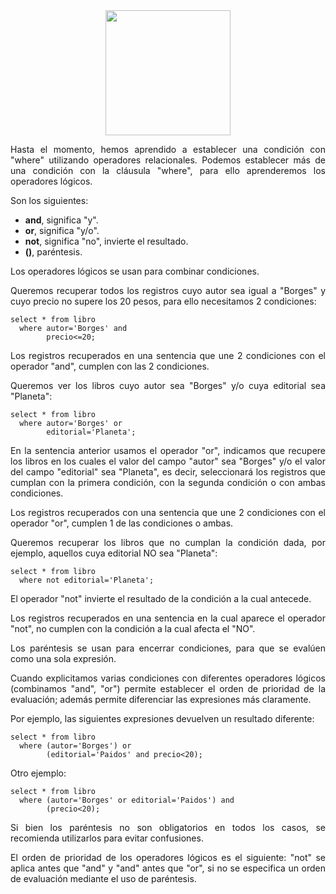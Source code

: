 <div align="justify">

<div align="center">
<img src="https://www.comunidadbaratz.com/wp-content/uploads/Sabes-cuales-son-los-libros-mas-vendidos-de-2017-a-traves-de-Internet-en-Espana.jpg" width="200px"/>
</div>

Hasta el momento, hemos aprendido a establecer una condición con "where" utilizando operadores relacionales. Podemos establecer más de una condición con la cláusula "where", para ello aprenderemos los operadores lógicos.

Son los siguientes:

- __and__, significa "y".
- __or__, significa "y/o".
- __not__, significa "no", invierte el resultado.
- __()__, paréntesis.

Los operadores lógicos se usan para combinar condiciones.

Queremos recuperar todos los registros cuyo autor sea igual a "Borges" y cuyo precio no supere los 20 pesos, para ello necesitamos 2 condiciones:

`````
select * from libro
  where autor='Borges' and
        precio<=20;  
`````

Los registros recuperados en una sentencia que une 2 condiciones con el operador "and", cumplen con las 2 condiciones.

Queremos ver los libros cuyo autor sea "Borges" y/o cuya editorial sea "Planeta":

`````
select * from libro
  where autor='Borges' or
        editorial='Planeta';    
`````

En la sentencia anterior usamos el operador "or", indicamos que recupere los libros en los cuales el valor del campo "autor" sea "Borges" y/o el valor del campo "editorial" sea "Planeta", es decir, seleccionará los registros que cumplan con la primera condición, con la segunda condición o con ambas condiciones.

Los registros recuperados con una sentencia que une 2 condiciones con el operador "or", cumplen 1 de las condiciones o ambas.

Queremos recuperar los libros que no cumplan la condición dada, por ejemplo, aquellos cuya editorial NO sea "Planeta":

`````
select * from libro
  where not editorial='Planeta';
`````

El operador "not" invierte el resultado de la condición a la cual antecede.

Los registros recuperados en una sentencia en la cual aparece el operador "not", no cumplen con la condición a la cual afecta el "NO".

Los paréntesis se usan para encerrar condiciones, para que se evalúen como una sola expresión.

Cuando explicitamos varias condiciones con diferentes operadores lógicos (combinamos "and", "or") permite establecer el orden de prioridad de la evaluación; además permite diferenciar las expresiones más claramente.

Por ejemplo, las siguientes expresiones devuelven un resultado diferente:

`````
select * from libro
  where (autor='Borges') or
        (editorial='Paidos' and precio<20);  
`````

Otro ejemplo:

`````
select * from libro
  where (autor='Borges' or editorial='Paidos') and
        (precio<20);  
`````
          
Si bien los paréntesis no son obligatorios en todos los casos, se recomienda utilizarlos para evitar confusiones.

El orden de prioridad de los operadores lógicos es el siguiente: "not" se aplica antes que "and" y "and" antes que "or", si no se especifica un orden de evaluación mediante el uso de paréntesis.

</div>